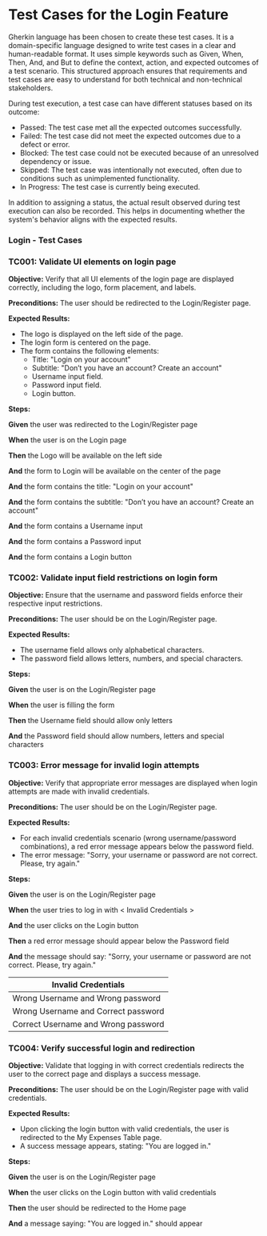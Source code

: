 # Test Cases for the Login Feature

Gherkin language has been chosen to create these test cases. It is a domain-specific language designed to write test cases in a clear and human-readable format. It uses simple keywords such as Given, When, Then, And, and But to define the context, action, and expected outcomes of a test scenario. This structured approach ensures that requirements and test cases are easy to understand for both technical and non-technical stakeholders.

During test execution, a test case can have different statuses based on its outcome:

  - Passed: The test case met all the expected outcomes successfully.
  - Failed: The test case did not meet the expected outcomes due to a defect or error.
  - Blocked: The test case could not be executed because of an unresolved dependency or issue.
  - Skipped: The test case was intentionally not executed, often due to conditions such as unimplemented functionality.
  - In Progress: The test case is currently being executed.

In addition to assigning a status, the actual result observed during test execution can also be recorded. This helps in documenting whether the system's behavior aligns with the expected results.

### Login - Test Cases

### TC001: Validate UI elements on login page

**Objective:** Verify that all UI elements of the login page are displayed correctly, including the logo, form placement, and labels.

**Preconditions:** The user should be redirected to the Login/Register page.

**Expected Results:** 

  - The logo is displayed on the left side of the page.
  - The login form is centered on the page.
  - The form contains the following elements:
    - Title: "Login on your account"
    - Subtitle: "Don’t you have an account? Create an account"
    - Username input field.
    - Password input field.
    - Login button.

**Steps:**

**Given** the user was redirected to the Login/Register page

**When** the user is on the Login page

**Then** the Logo will be available on the left side

**And** the form to Login will be available on the center of the page

**And** the form contains the title: "Login on your account"

**And** the form contains the subtitle: "Don’t you have an account? Create an account"

**And** the form contains a Username input

**And** the form contains a Password input

**And** the form contains a Login button

### TC002: Validate input field restrictions on login form

**Objective:** Ensure that the username and password fields enforce their respective input restrictions.

**Preconditions:** The user should be on the Login/Register page.

**Expected Results:**

  - The username field allows only alphabetical characters.
  - The password field allows letters, numbers, and special characters.

**Steps:**

**Given** the user is on the Login/Register page

**When** the user is filling the form

**Then** the Username field should allow only letters

**And** the Password field should allow numbers, letters and special characters 

### TC003: Error message for invalid login attempts

**Objective:** Verify that appropriate error messages are displayed when login attempts are made with invalid credentials.

**Preconditions:** The user should be on the Login/Register page.

**Expected Results:** 

  - For each invalid credentials scenario (wrong username/password combinations), a red error message appears below the password field.
  - The error message: "Sorry, your username or password are not correct. Please, try again."

**Steps:**

**Given** the user is on the Login/Register page

**When** the user tries to log in with < Invalid Credentials >

**And** the user clicks on the Login button

**Then** a red error message should appear below the Password field

**And** the message should say: "Sorry, your username or password are not correct. Please, try again."

|          Invalid Credentials           |
|----------------------------------------|
|  Wrong Username  and  Wrong password   |
|  Wrong Username  and  Correct password |
|  Correct Username  and  Wrong password |

### TC004: Verify successful login and redirection

**Objective:** Validate that logging in with correct credentials redirects the user to the correct page and displays a success message.

**Preconditions:** The user should be on the Login/Register page with valid credentials.

**Expected Results:**

  - Upon clicking the login button with valid credentials, the user is redirected to the My Expenses Table page.
  - A success message appears, stating: "You are logged in."

**Steps:**

**Given** the user is on the Login/Register page

**When** the user clicks on the Login button with valid credentials

**Then** the user should be redirected to the Home page

**And** a message saying: "You are logged in." should appear
